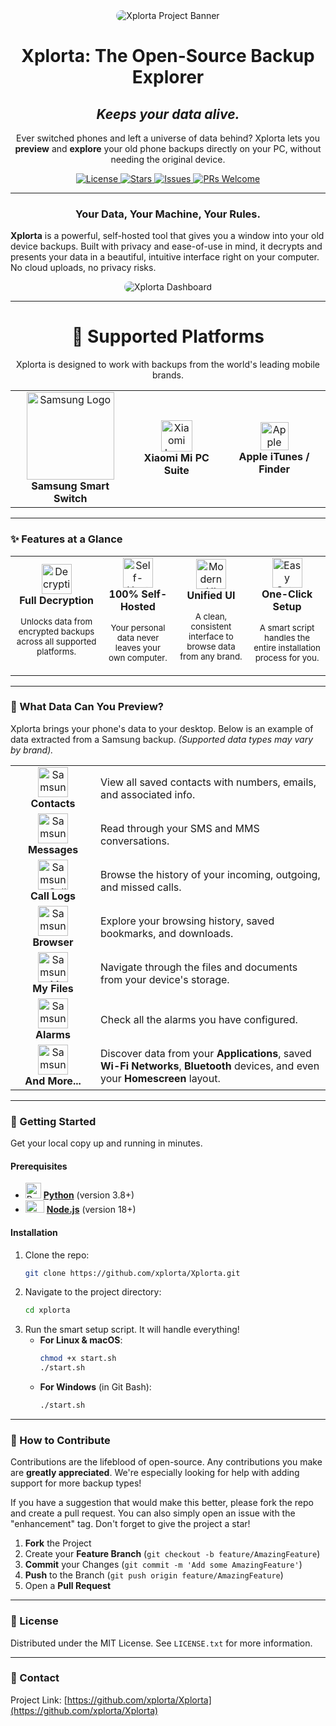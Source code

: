 <div align="center">

 <img src="https://github.com/user-attachments/assets/a9190153-e4fa-4855-9d34-ae184aca680a" alt="Xplorta Project Banner" style="border-radius: 15px;"/>

  <h1>Xplorta: The Open-Source Backup Explorer</h1>
  
  <h2><i>Keeps your data alive.</i></h2>

  <p>
    Ever switched phones and left a universe of data behind? Xplorta lets you <b>preview</b> and <b>explore</b> your old phone backups directly on your PC, without needing the original device.
  </p>

<!-- Badges -->
<p>
  <a href="https://github.com/xplorta/Xplorta/blob/main/LICENSE">
    <img src="https://img.shields.io/badge/License-MIT-blue?style=for-the-badge" alt="License">
  </a>
  <a href="https://github.com/xplorta/Xplorta/stargazers">
    <img src="https://img.shields.io/github/stars/xplorta/Xplorta?style=for-the-badge&logo=github&color=yellow" alt="Stars">
  </a>
  <a href="https://github.com/xplorta/Xplorta/issues">
    <img src="https://img.shields.io/github/issues/xplorta/Xplorta?style=for-the-badge" alt="Issues">
  </a>
  <a href="https://github.com/xplorta/Xplorta/blob/main/CONTRIBUTING.md">
    <img src="https://img.shields.io/badge/PRs-welcome-brightgreen.svg?style=for-the-badge" alt="PRs Welcome">
  </a>
</p>

</div>

---

### <p align="center">Your Data, Your Machine, Your Rules.</p>

**Xplorta** is a powerful, self-hosted tool that gives you a window into your old device backups. Built with privacy and ease-of-use in mind, it decrypts and presents your data in a beautiful, intuitive interface right on your computer. No cloud uploads, no privacy risks.

<div align="center">
  <img src="https://github.com/user-attachments/assets/5cdab433-c446-4926-a342-786ea631439d" alt="Xplorta Dashboard" style="border-radius: 15px;">
</div>

---
<div align="center">
<h1> 📲 Supported Platforms </h1>

Xplorta is designed to work with backups from the world's leading mobile brands.

<table>
  <tr>
    <td align="center">
      <img src="https://upload.wikimedia.org/wikipedia/commons/2/24/Samsung_Logo.svg" width="140" alt="Samsung Logo">
      <br>
      <strong>Samsung Smart Switch</strong>
    </td>
    <td align="center">
      <img src="https://upload.wikimedia.org/wikipedia/commons/thumb/a/ae/Xiaomi_logo_%282021-%29.svg/langfr-250px-Xiaomi_logo_%282021-%29.svg.png" width="50" alt="Xiaomi Logo">
      <br>
      <strong>Xiaomi Mi PC Suite</strong>
    </td>
    <td align="center">
      <img src="https://upload.wikimedia.org/wikipedia/commons/thumb/f/fa/Apple_logo_black.svg/1667px-Apple_logo_black.svg.png" width="45" alt="Apple Logo">
      <br>
      <strong>Apple iTunes / Finder</strong>
    </td>
  </tr>
</table>
</div>

---

### ✨ Features at a Glance

<table>
  <tr>
    <td align="center">
      <img src="https://github.com/user-attachments/assets/307658ae-32b9-4121-a9f3-a204ee755d69" width="48" alt="Decryption Icon">
      <br><strong>Full Decryption</strong><br>
      <p><small>Unlocks data from encrypted backups across all supported platforms.</small></p>
    </td>
    <td align="center">
      <img src="https://github.com/user-attachments/assets/3fa40179-a672-4e0f-bf1e-106024dab2b3" width="48" alt="Self-Hosted Icon">
      <br><strong>100% Self-Hosted</strong><br>
      <p><small>Your personal data never leaves your own computer.</small></p>
    </td>
    <td align="center">
      <img src="https://github.com/user-attachments/assets/2c4c9b29-5595-4f9a-81fd-8dd628c34c2d" width="48" alt="Modern UI Icon">
      <br><strong>Unified UI</strong><br>
      <p><small>A clean, consistent interface to browse data from any brand.</small></p>
    </td>
    <td align="center">
      <img src="https://github.com/user-attachments/assets/0da07dad-669f-4a95-8191-77f10c240817" width="48" alt="Easy Setup Icon">
      <br><strong>One-Click Setup</strong><br>
      <p><small>A smart script handles the entire installation process for you.</small></p>
    </td>
  </tr>
</table>

---

### 📂 What Data Can You Preview?

Xplorta brings your phone's data to your desktop. Below is an example of data extracted from a Samsung backup. *(Supported data types may vary by brand).*

<table>
  <tr>
    <td align="center" width="120"><img src="https://github.com/user-attachments/assets/2bf8bff1-b031-4c4c-bcf7-b85d88d7339b" width="48" alt="Samsung Contacts Icon"><br><b>Contacts</b></td>
    <td>View all saved contacts with numbers, emails, and associated info.</td>
  </tr>
  <tr>
    <td align="center" width="120"><img src="https://github.com/user-attachments/assets/61f1551f-f679-40c0-80e0-e5459d73275a" width="48" alt="Samsung Messages Icon"><br><b>Messages</b></td>
    <td>Read through your SMS and MMS conversations.</td>
  </tr>
  <tr>
    <td align="center" width="120"><img src="https://github.com/user-attachments/assets/0242ba87-2080-4870-8703-c936fbddd52b" width="48" alt="Samsung Call Log Icon"><br><b>Call Logs</b></td>
    <td>Browse the history of your incoming, outgoing, and missed calls.</td>
  </tr>
  <tr>
    <td align="center" width="120"><img src="https://github.com/user-attachments/assets/6e62026f-7b27-43a1-98cd-c151589c8377" width="48" alt="Samsung Internet Icon"><br><b>Browser</b></td>
    <td>Explore your browsing history, saved bookmarks, and downloads.</td>
  </tr>
  <tr>
    <td align="center" width="120"><img src="https://github.com/user-attachments/assets/b1618b01-22ba-4e42-bd45-f397f3b826f3" width="48" alt="Samsung My Files Icon"><br><b>My Files</b></td>
    <td>Navigate through the files and documents from your device's storage.</td>
  </tr>
  <tr>
    <td align="center" width="120"><img src="https://github.com/user-attachments/assets/3dd775d8-a7ae-4b47-9880-d898ac91ba60" width="48" alt="Samsung Clock Icon"><br><b>Alarms</b></td>
    <td>Check all the alarms you have configured.</td>
  </tr>
  <tr>
    <td align="center" width="120"><img src="https://github.com/user-attachments/assets/f001be73-0b56-4099-9bea-f6015867ff3f" width="48" alt="Samsung Settings Icon"><br><b>And More...</b></td>
    <td>Discover data from your <b>Applications</b>, saved <b>Wi-Fi Networks</b>, <b>Bluetooth</b> devices, and even your <b>Homescreen</b> layout.</td>
  </tr>
</table>

---
### 🚀 Getting Started

Get your local copy up and running in minutes.

#### Prerequisites
* <img width="25" height="25" alt="Python-logo-notext svg" src="https://github.com/user-attachments/assets/3023b87a-6407-4d4d-83b6-da9c2cc70dfb" /> [**Python**](https://www.python.org/downloads/) (version 3.8+) 
* <img width="30" height="20" alt="Node js_logo svg" src="https://github.com/user-attachments/assets/b7732b74-dca2-4e01-90e9-f164f37e047e" /> [**Node.js**](https://nodejs.org/en/download/) (version 18+) 



#### Installation
1.  Clone the repo:
    ```sh
    git clone https://github.com/xplorta/Xplorta.git
    ```
2.  Navigate to the project directory:
    ```sh
    cd xplorta
    ```
3.  Run the smart setup script. It will handle everything!
    * **For Linux & macOS**:
        ```sh
        chmod +x start.sh
        ./start.sh
        ```
    * **For Windows** (in Git Bash):
        ```sh
        ./start.sh
        ```

---

### 🤝 How to Contribute

Contributions are the lifeblood of open-source. Any contributions you make are **greatly appreciated**. We're especially looking for help with adding support for more backup types!

If you have a suggestion that would make this better, please fork the repo and create a pull request. You can also simply open an issue with the "enhancement" tag. Don't forget to give the project a star!

1.  **Fork** the Project
2.  Create your **Feature Branch** (`git checkout -b feature/AmazingFeature`)
3.  **Commit** your Changes (`git commit -m 'Add some AmazingFeature'`)
4.  **Push** to the Branch (`git push origin feature/AmazingFeature`)
5.  Open a **Pull Request**

---

### 📜 License

Distributed under the MIT License. See `LICENSE.txt` for more information.

---

### 📧 Contact

Project Link: [https://github.com/xplorta/Xplorta](https://github.com/xplorta/Xplorta)
